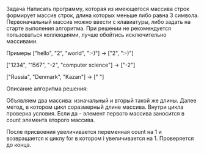 Задача
Написать программу, которая из имеющегося массива строк формирует массив строк, длина которых меньше либо равна 3 символа. Первоначальный массив можно ввести с клавиатуры, либо задать на старте выполения алгоритма. При решении не рекомендуется пользоваться коллекциями, лучше обойтись исключительно массивами.

Примеры
["hello", "2", "world", ":-)"] -> ["2", ":-)"]

["1234", "1567", "-2", "computer science"] -> ["-2"]

["Russia", "Denmark", "Kazan"] -> [" "]

Описание алгоритма решения:

Объявляем два массива: изначальный и вторый такой же длины. Далее метод, в котором цикл соразмерный длине массива. Внутри цикла проверка условия. Если да - элемент первого массива заносится в count элемента второго массива.

После присвоения увеличивается переменная count на 1 и возвращается к циклу for в котором i увеличивается на 1. Проверяется до конца.
